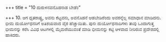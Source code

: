+++
title = "10 ದುರುಳನವನೊಡನಾಡ ಬೇಡೆಂ"

+++
10. ಆಗ ಧೃತರಾಷ್ಟ್ರ,  ಅವನು ಕೆಟ್ಟವನು, ಅವನೊಡನೆ ಆಡಬೇಡಿರೆಂದು ಅವರನ್ನೆಲ್ಲ ಸಮಾಧಾನ ಮಾಡಿದನು. ಭೀಮ ದುರ್ಯೋಧನರಿಗೆ ಅತಿಶಯವಾದ ವೈರ ಹೆಚ್ಚಾಯಿತು. ಪುನಃ ದುರ್ಯೋಧನಾದಿಗಳು ತಾವು ಒಂದಾಗುತ್ತ ಭೀಮನನ್ನು ಕರೆಸಿ ವಿವಿಧ ಆಟಗಳಲ್ಲಿ ಮೈಮರೆಯುವಂತೆ ಮಾಡಿ ಭೀಮನನ್ನು ಕಟ್ಟಿ ಆಳವಾದ ನೀರಿರುವ ಪ್ರದೇಶದಲ್ಲಿ ಹಾಕಿದರು.